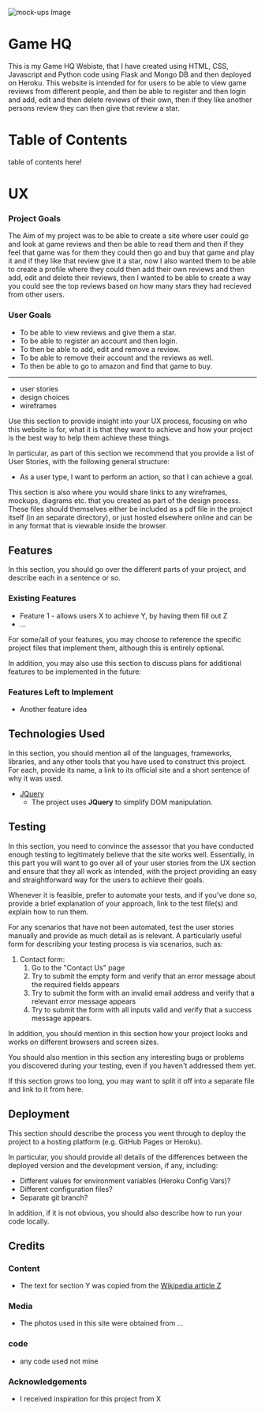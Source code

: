 ![mock-ups Image](https://github.com/djacura/game-hq/assets/mock-ups-image.jpg "Mock-ups Image")

# Game HQ

This is my Game HQ Webiste, that I have created using HTML, CSS, Javascript and Python code using Flask and Mongo DB and then deployed on Heroku. 
This website is intended for for users to be able to view game reviews from different people, and then be able to register and then login and add, edit and then delete reviews of their own, then if they like another persons review they can then give that review a star.

# Table of Contents

table of contents here!

# UX

### **Project Goals**

The Aim of my project was to be able to create a site where user could go and look at game reviews and then be able to read them and then if they feel that game was for them
they could then go and buy that game and play it and if they like that review give it a star, now I also wanted them to be able to create a profile where they could then add their own reviews and then add, edit and delete 
their reviews, then I wanted to be able to create a way you could see the top reviews based on how many stars they had recieved from other users.

### User Goals

* To be able to view reviews and give them a star.
* To be able to register an account and then login.
* To then be able to add, edit and remove a review.
* To be able to remove their account and the reviews as well.
* To then be able to go to amazon and find that game to buy. 


---

* user stories
* design choices
* wireframes
 
Use this section to provide insight into your UX process, focusing on who this website is for, what it is that they want to achieve and how your project is the best way to help them achieve these things.

In particular, as part of this section we recommend that you provide a list of User Stories, with the following general structure:
- As a user type, I want to perform an action, so that I can achieve a goal.

This section is also where you would share links to any wireframes, mockups, diagrams etc. that you created as part of the design process. These files should themselves either be included as a pdf file in the project itself (in an separate directory), or just hosted elsewhere online and can be in any format that is viewable inside the browser.

## Features

In this section, you should go over the different parts of your project, and describe each in a sentence or so.
 
### Existing Features
- Feature 1 - allows users X to achieve Y, by having them fill out Z
- ...

For some/all of your features, you may choose to reference the specific project files that implement them, although this is entirely optional.

In addition, you may also use this section to discuss plans for additional features to be implemented in the future:

### Features Left to Implement
- Another feature idea

## Technologies Used

In this section, you should mention all of the languages, frameworks, libraries, and any other tools that you have used to construct this project. For each, provide its name, a link to its official site and a short sentence of why it was used.

- [JQuery](https://jquery.com)
    - The project uses **JQuery** to simplify DOM manipulation.


## Testing

In this section, you need to convince the assessor that you have conducted enough testing to legitimately believe that the site works well. Essentially, in this part you will want to go over all of your user stories from the UX section and ensure that they all work as intended, with the project providing an easy and straightforward way for the users to achieve their goals.

Whenever it is feasible, prefer to automate your tests, and if you've done so, provide a brief explanation of your approach, link to the test file(s) and explain how to run them.

For any scenarios that have not been automated, test the user stories manually and provide as much detail as is relevant. A particularly useful form for describing your testing process is via scenarios, such as:

1. Contact form:
    1. Go to the "Contact Us" page
    2. Try to submit the empty form and verify that an error message about the required fields appears
    3. Try to submit the form with an invalid email address and verify that a relevant error message appears
    4. Try to submit the form with all inputs valid and verify that a success message appears.

In addition, you should mention in this section how your project looks and works on different browsers and screen sizes.

You should also mention in this section any interesting bugs or problems you discovered during your testing, even if you haven't addressed them yet.

If this section grows too long, you may want to split it off into a separate file and link to it from here.

## Deployment

This section should describe the process you went through to deploy the project to a hosting platform (e.g. GitHub Pages or Heroku).

In particular, you should provide all details of the differences between the deployed version and the development version, if any, including:
- Different values for environment variables (Heroku Config Vars)?
- Different configuration files?
- Separate git branch?

In addition, if it is not obvious, you should also describe how to run your code locally.


## Credits

### Content
- The text for section Y was copied from the [Wikipedia article Z](https://en.wikipedia.org/wiki/Z)

### Media
- The photos used in this site were obtained from ...

### code

- any code used not mine

### Acknowledgements

- I received inspiration for this project from X